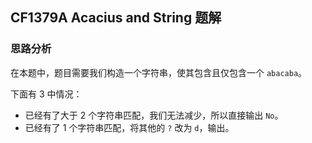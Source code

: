 ## CF1379A Acacius and String 题解

### 思路分析

在本题中，题目需要我们构造一个字符串，使其包含且仅包含一个 $\texttt{abacaba}$。

下面有 $3$ 中情况：

- 已经有了大于 $2$ 个字符串匹配，我们无法减少，所以直接输出 $\texttt{No}$。
- 已经有了 $1$ 个字符串匹配，将其他的 $\texttt{?}$ 改为 $\texttt{d}$，输出。
